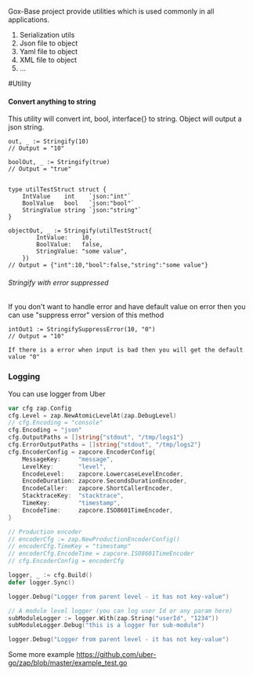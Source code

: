 Gox-Base project provide utilities which is used commonly in all applications.
1. Serialization utils
2. Json file to object
3. Yaml file to object
4. XML file to object
5. ... 

#Utility


#### Convert anything to string 
This utility will convert int, bool, interface{} to string. Object will output a json string.
```golang
out, _ := Stringify(10) 
// Output = "10"

boolOut, _ := Stringify(true) 
// Output = "true"


type utilTestStruct struct {
	IntValue    int    `json:"int"`
	BoolValue   bool   `json:"bool"`
	StringValue string `json:"string"`
}

objectOut, _ := Stringify(utilTestStruct{
		IntValue:    10,
		BoolValue:   false,
		StringValue: "some value",
	})
// Output = {"int":10,"bool":false,"string":"some value"}
```
###### Stringify with error suppressed
If you don't want to handle error and have default value on error then you
can use "suppress error" version of this method
```golang
intOut1 := StringifySuppressError(10, "0")
// Output = "10"

If there is a error when input is bad then you will get the default 
value "0"
```

### Logging
You can use logger from Uber
```go
var cfg zap.Config
cfg.Level = zap.NewAtomicLevelAt(zap.DebugLevel)
// cfg.Encoding = "console"
cfg.Encoding = "json"
cfg.OutputPaths = []string{"stdout", "/tmp/logs1"}
cfg.ErrorOutputPaths = []string{"stdout", "/tmp/logs2"}
cfg.EncoderConfig = zapcore.EncoderConfig{
    MessageKey:     "message",
    LevelKey:       "level",
    EncodeLevel:    zapcore.LowercaseLevelEncoder,
    EncodeDuration: zapcore.SecondsDurationEncoder,
    EncodeCaller:   zapcore.ShortCallerEncoder,
    StacktraceKey:  "stacktrace",
    TimeKey:        "timestamp",
    EncodeTime:     zapcore.ISO8601TimeEncoder,
}

// Production encoder
// encoderCfg := zap.NewProductionEncoderConfig()
// encoderCfg.TimeKey = "timestamp"
// encoderCfg.EncodeTime = zapcore.ISO8601TimeEncoder
// cfg.EncoderConfig = encoderCfg

logger, _ := cfg.Build()
defer logger.Sync()

logger.Debug("Logger from parent level - it has not key-value")

// A module level logger (you can log user Id or any param here)
subModuleLogger := logger.With(zap.String("userId", "1234"))
subModuleLogger.Debug("this is a logger for sub-module")

logger.Debug("Logger from parent level - it has not key-value")
```

Some more example https://github.com/uber-go/zap/blob/master/example_test.go
